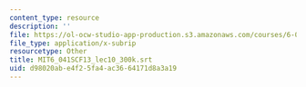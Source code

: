 ```yaml
---
content_type: resource
description: ''
file: https://ol-ocw-studio-app-production.s3.amazonaws.com/courses/6-041sc-probabilistic-systems-analysis-and-applied-probability-fall-2013/d98020abe4f25fa4ac3664171d8a3a19_MIT6_041SCF13_lec10_300k.vtt
file_type: application/x-subrip
resourcetype: Other
title: MIT6_041SCF13_lec10_300k.srt
uid: d98020ab-e4f2-5fa4-ac36-64171d8a3a19
---
```


